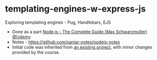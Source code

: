 # templating-engines-w-express-js
Exploring templating engines - Pug, Handlebars, EJS

- Done as a part [Node.js - The Complete Guide (Max Schwarzmuller) @Udemy](https://www.udemy.com/course/nodejs-the-complete-guide/)
- Notes - https://github.com/sanjar-notes/nodejs-notes
- Initial code was inherited from [an existing project](https://github.com/exemplar-codes/traditional-web-app-express), with minor changes provided by the course.
